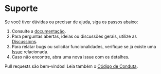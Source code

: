 # Suporte

Se você tiver dúvidas ou precisar de ajuda, siga os passos abaixo:

1. Consulte a [documentação](README.md).
2. Para perguntas abertas, ideias ou discussões gerais, utilize as [Discussions](https://github.com/leotavo/swing-trade-b3/discussions).
3. Para relatar bugs ou solicitar funcionalidades, verifique se já existe uma [Issue](https://github.com/leotavo/swing-trade-b3/issues) relacionada.
4. Caso não encontre, abra uma nova issue com os detalhes.

Pull requests são bem-vindos! Leia também o [Código de Conduta](CODE_OF_CONDUCT.md).
